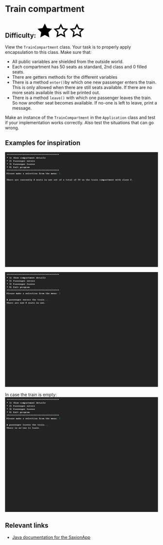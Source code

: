 # Train compartment
## Difficulty: ![Filled](../resources/star-filled.svg) ![Outlined](../resources/star-outlined.svg) ![Outlined](../resources/star-outlined.svg) 

View the `TrainCompartment` class. Your task is to properly apply encapsulation to this class. Make sure that: 
- All public variables are shielded from the outside world.
- Each compartment has 50 seats as standard, 2nd class and 0 filled seats. 
- There are getters methods for the different variables
- There is a method `enter()`by which one new passenger enters the train. This is only allowed when there are still seats available. If there are no more seats available this will be printed out.
- There is a method `leave()` with which one passenger leaves the train. So now another seat becomes available. If no-one is left to leave, print a message.

Make an instance of the `TrainCompartment` in the `Application` class and test if your implementation works correctly. Also test the situations that can go wrong.

## Examples for inspiration
![Preview](sample_output.png)

![Preview](sample_output2.png)

In case the train is empty:
![Preview](sample_output3.png)

## Relevant links
* [Java documentation for the SaxionApp](https://saxionapp.hboictlab.nl/nl/saxion/app/SaxionApp.html)
